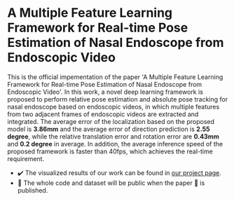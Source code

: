 # A Multiple Feature Learning Framework for **R**eal-time **P**ose **E**stimation of **N**asal Endoscope from Endoscopic Video
This is the official impementation of the paper 'A Multiple Feature Learning Framework for Real-time Pose Estimation of Nasal Endoscope from Endoscopic Video'. In this work, a novel deep learning framework is proposed to perform relative pose estimation and absolute pose tracking for nasal endoscope based on endoscopic videos, in which multiple features from two adjacent frames of endoscopic videos are extracted and integrated. The average error of the localization based on the proposed model is **3.86mm** and the average error of direction prediction is **2.55 degree**, while the relative translation error and rotation error are **0.43mm** and **0.2 degree** in average. In addition, the average inference speed of the proposed framework is faster than 40fps, which achieves the real-time requirement.

- :heavy_check_mark: The visualized results of our work can be found in [our project page](https://rpen-bmxs.netlify.app/).
- :black_square_button: The whole code and dataset will be public when the paper :page_with_curl: is published.

